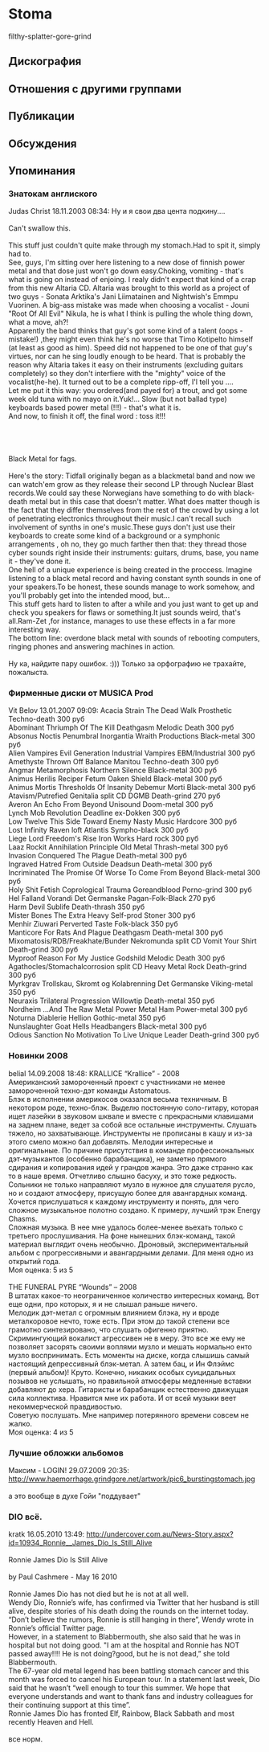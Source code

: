 # Stoma

filthy-splatter-gore-grind

## Дискография


## Отношения с другими группами


## Публикации


## Обсуждения


## Упоминания

### Знатокам англиского

Judas Christ 18.11.2003 08:34:
Ну и я свои два цента подкину....<BR><BR> Can't swallow this.<BR><BR>This stuff just couldn't quite make through my stomach.Had to spit it, simply had to.<BR> See, guys, I'm sitting over here listening to a new dose of finnish power metal and that dose just won't go down easy.Choking, vomiting - that's what is going on instead of enjoing. I realy didn't expect that kind of a crap from this new Altaria CD. Altaria was brought to this world as a project of two guys - Sonata Arktika's Jani Liimatainen and Nightwish's Emmpu Vuorinen. A big-ass mistake was made when choosing a vocalist - Jouni "Root Of All Evil" Nikula, he is what I think is pulling the whole thing down, what a move, ah?! <BR> Apparently the band thinks that guy's got some kind of a talent (oops - mistake!) ,they might even think he's no worse that Timo Kotipelto himself (at least as good as him). Speed did not happened to be one of that guy's virtues, nor can he sing loudly enough to be heard. That is probably the reason why Altaria takes it easy on their instruments (excluding guitars completely) so they don't interfiere with the "mighty" voice of the vocalist(he-he). It turned out to be a complete ripp-off, I'l tell you ....<BR> Let me put it this way: you ordered(and payed for) a trout, and got some week old tuna with no mayo on it.Yuk!...  Slow (but not ballad type) keyboards based power metal (!!!) - that's what it is.<BR> And now, to finish it off, the final word : toss it!!!<BR><BR><BR><BR><BR> Black Metal for fags.<BR><BR>Here's the story: Tidfall originally began as a blackmetal band and now we can watch'em grow as they release their second LP through Nuclear Blast records.We could say these Norwegians have something to do with black-death metal but in this case that doesn't matter. What does matter though is the fact that they differ themselves from the rest of the crowd by using a lot of penetrating electronics throughout their music.I can't recall such involvement of synths in one's music.These guys don't just use their keyboards to create some kind of a background or a symphonic arrangements , oh no, they go much farther then that: they thread those cyber sounds right inside their instruments: guitars, drums, base, you name it - they've done it.<BR> One hell of a unique experience is being created in the proccess. Imagine listening to a black metal record and having constant synth sounds in one of your speakers.To be honest, these sounds manage to work somehow, and you'll probably get into the intended mood, but...<BR> This stuff gets hard to listen to after a while and you just want to get up and check you speakers for flaws or something.It just sounds weird, that's all.Ram-Zet ,for instance, manages to use these effects in a far more interesting way.<BR> The bottom line: overdone black metal with sounds of rebooting computers, ringing phones and answering machines in action.<BR><BR>Ну ка, найдите пару ошибок. :)))  Только за орфографию не трахайте, пожалыста.

### Фирменные диски от MUSICA Prod

Vit Belov 13.01.2007 09:09:
Acacia Strain	The Dead Walk	Prosthetic	Techno-death	300 руб<BR>Abominant	Thriumph Of The Kill	Deathgasm	Melodic Death	300 руб<BR>Absonus Noctis	Penumbral Inorgantia	Wraith Productions	Black-metal	300 руб<BR>Alien Vampires	Evil Generation	Industrial Vampires	EBM/Industrial	300 руб<BR>Amethyste	Thrown Off Balance	Manitou	Techno-death	300 руб<BR>Angmar	Metamorphosis	Northern Silence	Black-metal	300 руб<BR>Animus Herilis	Reciper Fetum	Oaken Shield	Black-metal	300 руб<BR>Animus Mortis	Thresholds Of Insanity	Debemur Morti	Black-metal	300 руб<BR>Atavism/Putrefied Genitalia	split CD	DGMB	Death-grind	270 руб<BR>Averon	An Echo From Beyond	Unisound	Doom-metal	300 руб<BR>Lynch Mob	Revolution	Deadline	ex-Dokken	300 руб<BR>Low Twelve	This Side Toward Enemy	Nasty Music	Hardcore	300 руб<BR>Lost Infinity	Raven loft	Atlantis	Sympho-black	300 руб<BR>Liege Lord	Freedom's Rise	Iron Works	Hard rock	300 руб<BR>Laaz Rockit	Annihilation Principle	Old Metal	Thrash-metal	300 руб<BR>Invasion	Conquered	The Plague	Death-metal	300 руб<BR>Ingraved	Hatred From Outside	Deadsun	Death-metal	300 руб<BR>Incriminated	The Promise Of Worse To Come	From Beyond	Black-metal	300 руб<BR>Holy Shit	Fetish Coprological Trauma	Goreandblood	Porno-grind	300 руб<BR>Hel	Falland Vorandi	Det Germanske	Pagan-Folk-Black	270 руб<BR>Harm	Devil	Sublife	Death-thrash	350 руб<BR>Mister Bones	The Extra Heavy	Self-prod	Stoner	300 руб<BR>Menhir	Ziuwari	Perverted Taste	Folk-black	350 руб<BR>Manticore	For Rats And Plague	Deathgasm	Death-metal	300 руб<BR>Mixomatosis/RDB/Freakhate/Bunder Nekromunda	split CD	Vomit Your Shirt	Death-grind	300 руб<BR>Myproof	Reason For My Justice	Godshild	Melodic Death	300 руб<BR>Agathocles/Stomachalcorrosion	split CD	Heavy Metal Rock	Death-grind	300 руб<BR>Myrkgrav	Trollskau, Skromt og Kolabrenning	Det Germanske	Viking-metal	350 руб<BR>Neuraxis	Trilateral Progression	Willowtip	Death-metal	350 руб<BR>Nordheim	…And The Raw Metal Power	Metal Ham	Power-metal	300 руб<BR>Noturna	Diablerie	Hellion	Gothic-metal	350 руб<BR>Nunslaughter	Goat	Hells Headbangers	Black-metal	300 руб<BR>Odious Sanction	No Motivation To Live	Unique Leader	Death-grind	300 руб<BR>

### Новинки 2008

belial 14.09.2008 18:48:
KRALLICE “Krallice” - 2008<BR>Американский замороченный проект с участниками не менее замороченной техно-дэт команды Astomatous. <BR>Блэк в исполнении америкосов оказался весьма техничным. В некотором роде, техно-блэк. Выделю постоянную соло-гитару, которая ищет лазейки в звуковом шквале и вместе с прекрасными клавишами на заднем плане, ведет за собой все остальные инструменты. Слушать тяжело, но захватывающе. Инструменты не прописаны в кашу и из-за этого смело можно бал добавлять. Мелодии интересные и оригинальные. По причине присутствия в команде профессиональных дэт-музыкантов (особенно барабанщика), не заметно прямого сдирания и копирования идей у грандов жанра. Это даже странно как то в наше время. Отчетливо слышно басуху, и это тоже редкость.<BR>Сольники не только направляют музло в нужное для слушателя русло, но и создают атмосферу, присущую более для авангардных команд. Хочется прислушаться к каждому инструменту и понять, для чего сложное музыкальное полотно создано. К примеру, лучший трэк Energy Chasms. <BR>Сложная музыка. В нее мне удалось более-менее вьехать только с третьего прослушивания. На фоне нынешних блэк-команд, такой материал выглядит очень необычно. Дроновый, экспериментальный альбом с прогрессивными и авангардными делами. Для меня одно из открытий года.   <BR>Моя оценка: 5 из 5<BR><BR>THE FUNERAL PYRE “Wounds” – 2008<BR>В штатах какое-то неограниченное количество интересных команд. Вот еще одни, про которых, я и не слышал раньше ничего.<BR>Мелодик дэт-метал с огромным влиянием блэка, ну и вроде металкоровое нечто, тоже есть. При этом до такой степени все грамотно синтезировано, что слушать офигенно приятно. Скримингующий вокалист агрессивен не в меру. Это все же ему не позволяет засорять своими воплями музло и мешать нормально енто музло воспринимать. Есть моменты на диске, когда слышишь самый настоящий депрессивный блэк-метал. А затем бац, и Ин Флэймс (первый альбом)! Круто. Конечно, никаких особых суицидальных позывов не услышать, но правильной атмосферы медленные вставки добавляют до хера. Гитаристы и барабанщик естественно движущая сила коллектива. Нравится мне их работа. И от всей музыки веет некоммерческой правдивостью.<BR>Советую послушать. Мне например потерянного времени совсем не жалко.<BR>Моя оценка: 4 из 5<BR>

### Лучшие обложки альбомов

Максим - LOGIN! 29.07.2009 20:35:
<A HREF="http://www.haemorrhage.grindgore.net/artwork/pic6_burstingstomach.jpg" TARGET="_blank">http://www.haemorrhage.grindgore.net/artwork/pic6_burstingstomach.jpg</A><BR><BR>а это вообще в духе Гойи "поддувает"

### DIO всё.

kratk 16.05.2010 13:49:
<A HREF="http://undercover.com.au/News-Story.aspx?id=10934_Ronnie__James_Dio_Is_Still_Alive" TARGET="_blank">http://undercover.com.au/News-Story.aspx?id=10934_Ronnie__James_Dio_Is_Still_Alive</A><BR><BR>Ronnie James Dio Is Still Alive<BR><BR>by Paul Cashmere - May 16 2010<BR><BR>Ronnie James Dio has not died but he is not at all well.<BR>Wendy Dio, Ronnie’s wife, has confirmed via Twitter that her husband is still alive, despite stories of his death doing the rounds on the internet today.<BR>“Don’t believe the rumors, Ronnie is still hanging in there”, Wendy wrote in Ronnie’s official Twitter page.<BR>However, in a statement to Blabbermouth, she also said that he was in hospital but not doing good. "I am at the hospital and Ronnie has NOT passed away!!!! He is not doing?good, but he is not dead,” she told Blabbermouth.<BR>The 67-year old metal legend has been battling stomach cancer and this month was forced to cancel his European tour. In a statement last week, Dio said that he wasn’t “well enough to tour this summer. We hope that everyone understands and want to thank fans and industry colleagues for their continuing support at this time”.<BR>Ronnie James Dio has fronted Elf, Rainbow, Black Sabbath and most recently Heaven and Hell.<BR><BR>все норм.

